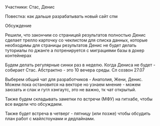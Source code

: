 Участники: Стас, Денис

Повестка: как дальше разрабатывать новый сайт спм

Обсуждение

Решили, что закончим со страницей результатов полностью
Денис сделает трелло карточку со чеклистом для  списка данных, которые необходимы для страницы результатов
Денис не будет делать туториалы по джанге а потренируется с миграциями базы в докер контейнерах

Будем делать регулярные синки раз в неделю. Когда Дениса не будет - собирает Стас. Абстрактно - это 10 вечера среды. Сл созвон 27.07

Выберем общий чат для разработчиков - Анатолия, Жени, Денис. Можем пока остановится на векторе но узнаем мнение - можем заюзать и слак и гугл хэнгаутс, это не важно, тк чат открытый.

Также будем складывать заметки по встречи (МФУ) на гитхабе, чтобы все видели что обсуждаем.

Также будет встреча в четверг - пятницу (или позже) чтобы обсудить план работ с майлстоунами и дедлайнами.
